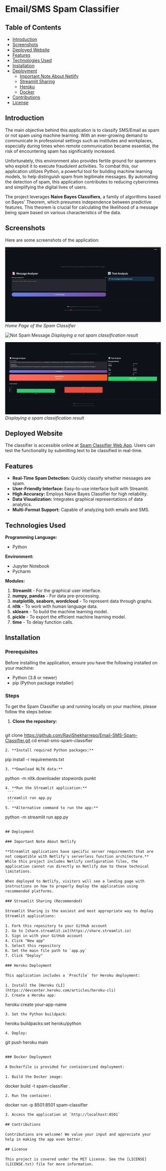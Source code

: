 # Email/SMS Spam Classifier

## Table of Contents
- [Introduction](#introduction)
- [Screenshots](#screenshots)
- [Deployed Website](#deployed-website)
- [Features](#features)
- [Technologies Used](#technologies-used)
- [Installation](#installation)
- [Deployment](#deployment)
  - [Important Note About Netlify](#important-note-about-netlify)
  - [Streamlit Sharing](#streamlit-sharing-recommended)
  - [Heroku](#heroku-deployment)
  - [Docker](#docker-deployment)
- [Contributions](#contributions)
- [License](#license)

## Introduction

The main objective behind this application is to classify SMS/Email as spam or not spam using machine learning. With an ever-growing demand to communicate in professional settings such as institutes and workplaces, especially during times when remote communication became essential, the risk of encountering spam has significantly increased.

Unfortunately, this environment also provides fertile ground for spammers who exploit it to execute fraudulent activities. To combat this, our application utilizes Python, a powerful tool for building machine learning models, to help distinguish spam from legitimate messages. By automating the detection of spam, this application contributes to reducing cybercrimes and simplifying the digital lives of users.

The project leverages **Naive Bayes Classifiers**, a family of algorithms based on Bayes' Theorem, which presumes independence between predictive features. This theorem is crucial for calculating the likelihood of a message being spam based on various characteristics of the data.

## Screenshots

Here are some screenshots of the application:

![Home Page](visuals/ss/Home.png)
*Home Page of the Spam Classifier*

![Not Spam Message](visuals/ss/NotSpam.png)
*Displaying a not spam classification result*

![Spam Message](visuals/ss/Spam.png)
*Displaying a spam classification result*

## Deployed Website

The classifier is accessible online at [Spam Classifier Web App](). Users can test the functionality by submitting text to be classified in real-time.

## Features

- **Real-Time Spam Detection:** Quickly classify whether messages are spam.
- **User-Friendly Interface:** Easy-to-use interface built with Streamlit.
- **High Accuracy:** Employs Naive Bayes Classifier for high reliability.
- **Data Visualization:** Integrates graphical representations of data analytics.
- **Multi-Format Support:** Capable of analyzing both emails and SMS.

## Technologies Used

**Programming Language:** 
- Python

**Environment:**
- Jupyter Notebook
- Pycharm

**Modules:**
1. **Streamlit** - For the graphical user interface.
2. **numpy, pandas** - For data pre-processing.
3. **matplotlib, seaborn, wordcloud** - To represent data through graphs.
4. **nltk** - To work with human language data.
5. **sklearn** - To build the machine learning model.
6. **pickle** - To export the efficient machine learning model.
7. **time** - To delay function calls.

## Installation

### Prerequisites
Before installing the application, ensure you have the following installed on your machine:
- Python (3.8 or newer)
- pip (Python package installer)

### Steps
To get the Spam Classifier up and running locally on your machine, please follow the steps below:

1. **Clone the repository:**
   ```
  git clone https://github.com/RaviShekharrepo/Email-SMS-Spam-Classifier.git
   cd email-sms-spam-classifier
   ```
2. **Install required Python packages:**
   ```
   pip install -r requirements.txt
   ```
3. **Download NLTK data:**
   ```
   python -m nltk.downloader stopwords punkt
   ```
4. **Run the Streamlit application:**
    ```
    streamlit run app.py
    ```
5. **Alternative command to run the app:**
   ```
   python -m streamlit run app.py
   ```

## Deployment

### Important Note About Netlify

**Streamlit applications have specific server requirements that are not compatible with Netlify's serverless function architecture.** While this project includes Netlify configuration files, the application cannot run directly on Netlify due to these technical limitations.

When deployed to Netlify, visitors will see a landing page with instructions on how to properly deploy the application using recommended platforms.

### Streamlit Sharing (Recommended)

Streamlit Sharing is the easiest and most appropriate way to deploy Streamlit applications:

1. Fork this repository to your GitHub account
2. Go to [share.streamlit.io](https://share.streamlit.io)
3. Sign in with your GitHub account
4. Click "New app"
5. Select this repository
6. Set the main file path to `app.py`
7. Click "Deploy"

### Heroku Deployment

This application includes a `Procfile` for Heroku deployment:

1. Install the [Heroku CLI](https://devcenter.heroku.com/articles/heroku-cli)
2. Create a Heroku app:
   ```
   heroku create your-app-name
   ```
3. Set the Python buildpack:
   ```
   heroku buildpacks:set heroku/python
   ```
4. Deploy:
   ```
   git push heroku main
   ```

### Docker Deployment

A Dockerfile is provided for containerized deployment:

1. Build the Docker image:
   ```
   docker build -t spam-classifier .
   ```
2. Run the container:
   ```
   docker run -p 8501:8501 spam-classifier
   ```
3. Access the application at `http://localhost:8501`

## Contributions

Contributions are welcome! We value your input and appreciate your help in making the app even better.

## License

This project is covered under the MIT License. See the [LICENSE](LICENSE.txt) file for more information.